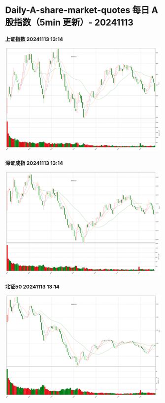 
# Daily-A-share-market-quotes 每日 A 股指数（5min 更新）- 20241113

### 上证指数 20241113 13:14
![](./fig/2024/11/20241113-sh000001.png)

### 深证成指 20241113 13:14
![](./fig/2024/11/20241113-sz399001.png)

### 北证50 20241113 13:14
![](./fig/2024/11/20241113-bj899050.png)
